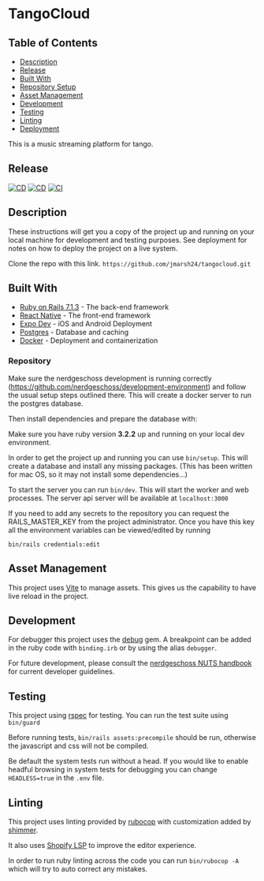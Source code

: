 # TangoCloud

## Table of Contents
- [Description](#description)
- [Release](#release)
- [Built With](#built-with)
- [Repository Setup](#repository-setup)
- [Asset Management](#asset-management)
- [Development](#development)
- [Testing](#testing)
- [Linting](#linting)
- [Deployment](#deployment)

This is a music streaming platform for tango.

## Release
[![CD](https://github.com/jmarsh24/tangocloud/actions/workflows/app.yml/badge.svg?branch=main)](https://github.com/jmarsh24/tangocloud/actions/workflows/app.yml)
[![CD](https://github.com/jmarsh24/tangocloud/actions/workflows/api.yml/badge.svg?branch=main)](https://github.com/jmarsh24/tangocloud/actions/workflows/api.yml)
[![CI](https://github.com/jmarsh24/tangocloud/actions/workflows/ci.yml/badge.svg)](https://github.com/jmarsh24/tangocloud/actions/workflows/ci.yml)

## Description

These instructions will get you a copy of the project up and running on your local machine for development and testing purposes. See deployment for notes on how to deploy the project on a live system.

Clone the repo with this link. `https://github.com/jmarsh24/tangocloud.git`

## Built With

- [Ruby on Rails 7.1.3](https://rubyonrails.org/) - The back-end framework
- [React Native](https://reactnative.dev/) - The front-end framework
- [Expo Dev](https://expo.dev/) - iOS and Android Deployment
- [Postgres](https://postgres.com/) - Database and caching
- [Docker](https://docker.com/) - Deployment and containerization


### Repository

Make sure the nerdgeschoss development is running correctly (https://github.com/nerdgeschoss/development-environment) and follow the usual setup steps outlined there. This will create a docker server to run the postgres database.

Then install dependencies and prepare the database with:

Make sure you have ruby version **3.2.2** up and running on your local dev environment.

In order to get the project up and running you can use `bin/setup`. This will create a database and install any missing packages. (This has been written for mac OS, so it may not install some dependencies...)

To start the server you can run `bin/dev`. This will start the worker and web processes. The server api server will be available at `localhost:3000`

If you need to add any secrets to the repository you can request the RAILS_MASTER_KEY from the project administrator. Once you have this key all the environment variables can be viewed/edited by running

`bin/rails credentials:edit`

## Asset Management

This project uses [Vite](https://vitejs.dev) to manage assets. This gives us the capability to have live reload in the project.

## Development
For debugger this project uses the [debug](https://github.com/ruby/debug) gem. A breakpoint can be added in the ruby code with `binding.irb` or by using the alias `debugger`.

For future development, please consult the [nerdgeschoss NUTS handbook](https://nerdgeschoss.de/handbook/nuts) for current developer guidelines.

## Testing

This project using [rspec](https://github.com/rspec/rspec-rails) for testing. You can run the test suite using `bin/guard`

Before running tests, `bin/rails assets:precompile` should be run, otherwise the javascript and css will not be compiled.

Be default the system tests run without a head. If you would like to enable headful browsing in system tests for debugging you can change `HEADLESS=true` in the `.env` file.

## Linting

This project uses linting provided by [rubocop](https://github.com/rubocop/rubocop) with customization added by [shimmer](https://github.com/nerdgeschoss/shimmer).

It also uses [Shopify LSP](https://github.com/Shopify/ruby-lsp) to improve the editor experience.

In order to run ruby linting across the code you can run `bin/rubocop -A` which will try to auto correct any mistakes.
